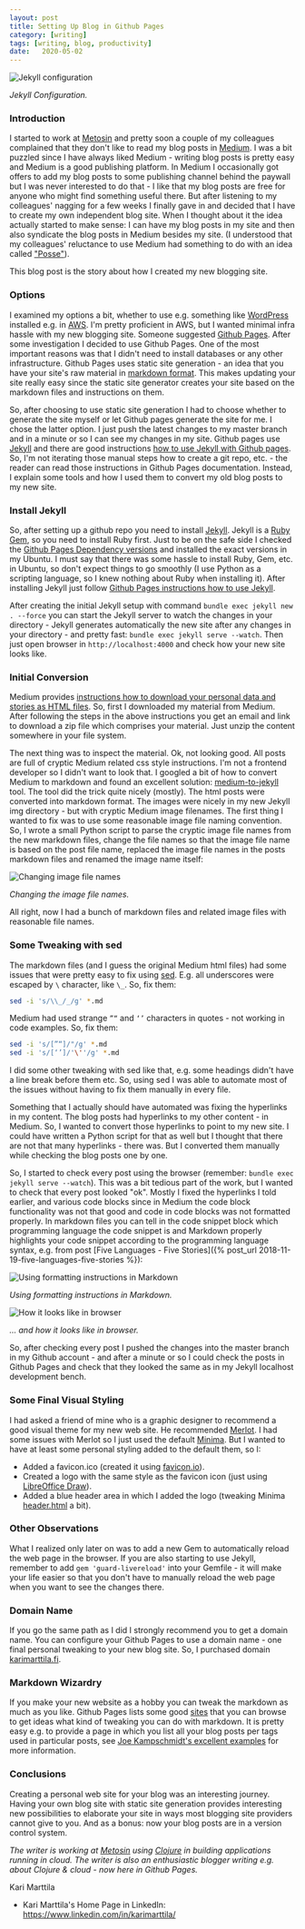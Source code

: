 ```yaml
---
layout: post
title: Setting Up Blog in Github Pages
category: [writing]
tags: [writing, blog, productivity]
date:	2020-05-02
---
```


![Jekyll configuration](/img/2020-05-02-setting-up-blog-in-github-pages_img_1.png)

*Jekyll Configuration.*

### Introduction

I started to work at [Metosin](http://www.metosin.fi) and pretty soon a couple of my colleagues complained that they don't like to read my blog posts in [Medium](https://medium.com/). I was a bit puzzled since I have always liked Medium - writing blog posts is pretty easy and Medium is a good publishing platform. In Medium I occasionally got offers to add my blog posts to some publishing channel behind the paywall but I was never interested to do that - I like that my blog posts are free for anyone who might find something useful there. But after listening to my colleagues' nagging for a few weeks I finally gave in and decided that I have to create my own independent blog site. When I thought about it the idea actually started to make sense: I can have my blog posts in my site and then also syndicate the blog posts in Medium besides my site. (I understood that my colleagues' reluctance to use Medium had something to do with an idea called ["Posse"](https://indieweb.org/POSSE)).

This blog post is the story about how I created my new blogging site.

### Options

I examined my options a bit, whether to use e.g. something like [WordPress](https://wordpress.com/) installed e.g. in [AWS](https://aws.amazon.com/getting-started/hands-on/launch-a-wordpress-website/). I'm pretty proficient in AWS, but I wanted minimal infra hassle with my new blogging site. Someone suggested [Github Pages](https://pages.github.com/). After some investigation I decided to use Github Pages. One of the most important reasons was that I didn't need to install databases or any other infrastructure. Github Pages uses static site generation - an idea that you have your site's raw material in [markdown format](https://en.wikipedia.org/wiki/Markdown). This makes updating your site really easy since the static site generator creates your site based on the markdown files and instructions on them. 

So, after choosing to use static site generation I had to choose whether to generate the site myself or let Github pages generate the site for me. I chose the latter option. I just push the latest changes to my master branch and in a minute or so I can see my changes in my site. Github pages use [Jekyll](https://jekyllrb.com/) and there are good instructions [how to use Jekyll with Github pages](https://help.github.com/en/github/working-with-github-pages/setting-up-a-github-pages-site-with-jekyll). So, I'm not iterating those manual steps how to create a git repo, etc. - the reader can read those instructions in Github Pages documentation. Instead, I explain some tools and how I used them to convert my old blog posts to my new site.

### Install Jekyll

So, after setting up a github repo you need to install [Jekyll](https://jekyllrb.com/). Jekyll is a [Ruby](https://www.ruby-lang.org/en/) [Gem](https://rubygems.org/), so you need to install Ruby first. Just to be on the safe side I checked the [Github Pages Dependency versions](https://pages.github.com/versions/) and installed the exact versions in my Ubuntu. I must say that there was some hassle to install Ruby, Gem, etc. in Ubuntu, so don't expect things to go smoothly (I use Python as a scripting language, so I knew nothing about Ruby when installing it). After installing Jekyll just follow [Github Pages instructions how to use Jekyll](https://help.github.com/en/github/working-with-github-pages/creating-a-github-pages-site-with-jekyll).

After creating the initial Jekyll setup with command ```bundle exec jekyll new . --force``` you can start the Jekyll server to watch the changes in your directory - Jekyll generates automatically the new site after any changes in your directory - and pretty fast: ```bundle exec jekyll serve --watch```. Then just open browser in ```http://localhost:4000``` and check how your new site looks like.

### Initial Conversion

Medium provides [instructions how to download your personal data and stories as HTML files](https://help.medium.com/hc/en-us/articles/115004745787-Download-your-information). So, first I downloaded my material from Medium. After following the steps in the above instructions you get an email and link to download a zip file which comprises your material. Just unzip the content somewhere in your file system.

The next thing was to inspect the material. Ok, not looking good. All posts are full of cryptic Medium related css style instructions. I'm not a frontend developer so I didn't want to look that. I googled a bit of how to convert Medium to markdown and found an excellent solution: [medium-to-jekyll](https://github.com/Donohue/medium-to-jekyll) tool. The tool did the trick quite nicely (mostly). The html posts were converted into markdown format. The images were nicely in my new Jekyll img directory - but with cryptic Medium image filenames. The first thing I wanted to fix was to use some reasonable image file naming convention. So, I wrote a small Python script to parse the cryptic image file names from the new markdown files, change the file names so that the image file name is based on the post file name, replaced the image file names in the posts markdown files and renamed the image name itself:

![Changing image file names](/img/2020-05-02-setting-up-blog-in-github-pages_img_2.png)

*Changing the image file names.*

All right, now I had a bunch of markdown files and related image files with reasonable file names.

### Some Tweaking with sed

The markdown files (and I guess the original Medium html files) had some issues that were pretty easy to fix using [sed](https://www.gnu.org/software/sed/manual/sed.html). E.g. all underscores were escaped by ```\``` character, like ```\_```. So, fix them:

```bash
sed -i 's/\\_/_/g' *.md
```

Medium had used strange ```”“``` and ```‘’``` characters in quotes - not working in code examples. So, fix them:

```bash
sed -i 's/[”“]/"/g' *.md
sed -i 's/[‘’]/'\''/g' *.md
```

I did some other tweaking with sed like that, e.g. some headings didn't have a line break before them etc. So, using sed I was able to automate most of the issues without having to fix them manually in every file.

Something that I actually should have automated was fixing the hyperlinks in my content. The blog posts had hyperlinks to my other content - in Medium. So, I wanted to convert those hyperlinks to point to my new site. I could have written a Python script for that as well but I thought that there are not that many hyperlinks - there was. But I converted them manually while checking the blog posts one by one.

So, I started to check every post using the browser (remember: ```bundle exec jekyll serve --watch```). This was a bit tedious part of the work, but I wanted to check that every post looked "ok". Mostly I fixed the hyperlinks I told earlier, and various code blocks since in Medium the code block functionality was not that good and code in code blocks was not formatted properly. In markdown files you can tell in the code snippet block which programming language the code snippet is and Markdown properly highlights your code snippet according to the programming language syntax, e.g. from post [Five Languages - Five Stories]({% post_url 2018-11-19-five-languages-five-stories %}):

![Using formatting instructions in Markdown](/img/2020-05-02-setting-up-blog-in-github-pages_img_3.png)

*Using formatting instructions in Markdown.*

![How it looks like in browser](/img/2020-05-02-setting-up-blog-in-github-pages_img_4.png)

*... and how it looks like in browser.*

So, after checking every post I pushed the changes into the master branch in my Github account - and after a minute or so I could check the posts in Github Pages and check that they looked the same as in my Jekyll localhost development bench.

### Some Final Visual Styling

I had asked a friend of mine who is a graphic designer to recommend a good visual theme for my new web site. He recommended [Merlot](https://github.com/pages-themes/merlot). I had some issues with Merlot so I just used the default [Minima](https://github.com/jekyll/minima). But I wanted to have at least some personal styling added to the default them, so I:

- Added a favicon.ico (created it using [favicon.io](https://favicon.io/)).
- Created a logo with the same style as the favicon icon (just using [LibreOffice Draw](https://www.libreoffice.org/discover/draw/)).
- Added a blue header area in which I added the logo (tweaking Minima [header.html](https://github.com/jekyll/minima/blob/master/_includes/header.html) a bit).

### Other Observations

What I realized only later on was to add a new Gem to automatically reload the web page in the browser. If you are also starting to use Jekyll, remember to add ```gem 'guard-livereload'``` into your Gemfile - it will make your life easier so that you don't have to manually reload the web page when you want to see the changes there.

### Domain Name

If you go the same path as I did I strongly recommend you to get a domain name. You can configure your Github Pages to use a domain name - one final personal tweaking to your new blog site. So, I purchased domain [karimarttila.fi](http://karimarttila.fi).

### Markdown Wizardry

If you make your new website as a hobby you can tweak the markdown as much as you like. Github Pages lists some good [sites](https://github.com/collections/github-pages-examples) that you can browse to get ideas what kind of tweaking you can do with markdown. It is pretty easy e.g. to provide a page in which you list all your blog posts per tags used in particular posts, see [Joe Kampschmidt's excellent examples](https://www.jokecamp.com/blog/listing-jekyll-posts-by-tag/) for more information.


### Conclusions

Creating a personal web site for your blog was an interesting journey. Having your own blog site with static site generation provides interesting new possibilities to elaborate your site in ways most blogging site providers cannot give to you. And as a bonus: now your blog posts are in a version control system.

*The writer is working at [Metosin](https://www.metosin.fi/) using [Clojure](https://clojure.org/) in building applications running in cloud. The writer is also an enthusiastic blogger writing e.g. about Clojure & cloud - now here in Github Pages.*

Kari Marttila

* Kari Marttila's Home Page in LinkedIn: <https://www.linkedin.com/in/karimarttila/>
